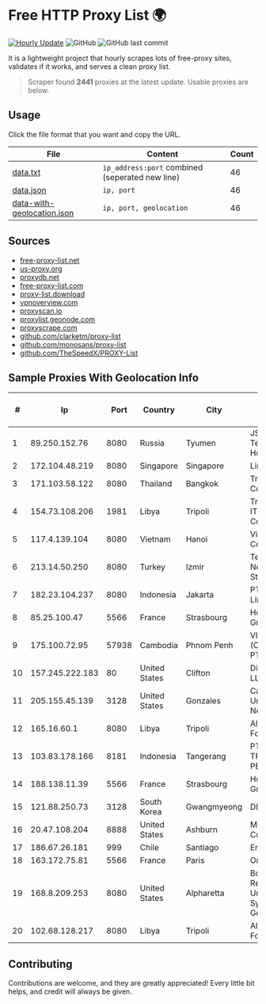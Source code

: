 
# Free HTTP Proxy List 🌍

[![Hourly Update](https://github.com/mertguvencli/http-proxy-list/actions/workflows/main.yml/badge.svg?branch=main)](https://github.com/mertguvencli/http-proxy-list/actions/workflows/main.yml)
![GitHub](https://img.shields.io/github/license/mertguvencli/http-proxy-list)
![GitHub last commit](https://img.shields.io/github/last-commit/mertguvencli/http-proxy-list)

It is a lightweight project that hourly scrapes lots of free-proxy sites, validates if it works, and serves a clean proxy list.


> Scraper found **2441** proxies at the latest update. Usable proxies are below.

## Usage

Click the file format that you want and copy the URL.


|File|Content|Count|
|----|-------|-----|
|[data.txt](https://raw.githubusercontent.com/mertguvencli/http-proxy-list/main/proxy-list/data.txt)|`ip_address:port` combined (seperated new line)|46|
|[data.json](https://raw.githubusercontent.com/mertguvencli/http-proxy-list/main/proxy-list/data.json)|`ip, port`|46|
|[data-with-geolocation.json](https://raw.githubusercontent.com/mertguvencli/http-proxy-list/main/proxy-list/data-with-geolocation.json)|`ip, port, geolocation`|46|

## Sources

* [free-proxy-list.net](https://free-proxy-list.net)
* [us-proxy.org](https://www.us-proxy.org)
* [proxydb.net](http://proxydb.net)
* [free-proxy-list.com](https://free-proxy-list.com/?page=&port=&type%5B%5D=http&type%5B%5D=https&up_time=0&search=Search)
* [proxy-list.download](https://www.proxy-list.download/HTTP)
* [vpnoverview.com](https://vpnoverview.com/privacy/anonymous-browsing/free-proxy-servers)
* [proxyscan.io](https://www.proxyscan.io)
* [proxylist.geonode.com](https://proxylist.geonode.com/api/proxy-list?limit=300&page=1&sort_by=lastChecked&sort_type=desc&protocols=http,https)
* [proxyscrape.com](https://api.proxyscrape.com/v2/?request=displayproxies&protocol=http&timeout=10000&country=all&ssl=all&anonymity=all)
* [github.com/clarketm/proxy-list](https://raw.githubusercontent.com/clarketm/proxy-list/master/proxy-list-raw.txt)
* [github.com/monosans/proxy-list](https://raw.githubusercontent.com/monosans/proxy-list/main/proxies/http.txt)
* [github.com/TheSpeedX/PROXY-List](https://raw.githubusercontent.com/TheSpeedX/PROXY-List/master/http.txt)


## Sample Proxies With Geolocation Info

|#|Ip|Port|Country|City|Internet Service Provider|
|-|--|----|-------|----|-------------------------|
|1|89.250.152.76|8080|Russia|Tyumen|JSC "ER-Telecom Holding"|
|2|172.104.48.219|8080|Singapore|Singapore|Linode, LLC|
|3|171.103.58.122|8080|Thailand|Bangkok|True Internet Co., Ltd.|
|4|154.73.108.206|1981|Libya|Tripoli|Trans-Sahara IT & Communication|
|5|117.4.139.104|8080|Vietnam|Hanoi|Viettel Corporation|
|6|213.14.50.250|8080|Turkey|Izmir|Tellcom Main Network Statementtt11|
|7|182.23.104.237|8080|Indonesia|Jakarta|PT Aplikanusa Lintasarta|
|8|85.25.100.47|5566|France|Strasbourg|Host Europe GmbH|
|9|175.100.72.95|57938|Cambodia|Phnom Penh|VIETTEL (CAMBODIA) PTE., LTD|
|10|157.245.222.183|80|United States|Clifton|DigitalOcean, LLC|
|11|205.155.45.139|3128|United States|Gonzales|California State University Network|
|12|165.16.60.1|8080|Libya|Tripoli|Aljeel Aljadeed For Technology|
|13|103.83.178.166|8181|Indonesia|Tangerang|PT SOLUSI TRIMEGAH PERSADA|
|14|188.138.11.39|5566|France|Strasbourg|Host Europe GmbH|
|15|121.88.250.73|3128|South Korea|Gwangmyeong|DLIVE|
|16|20.47.108.204|8888|United States|Ashburn|Microsoft Corporation|
|17|186.67.26.181|999|Chile|Santiago|Entel Chile S.A.|
|18|163.172.75.81|5566|France|Paris|Online S.A.S.|
|19|168.8.209.253|8080|United States|Alpharetta|Board of Regents of the University System of Georgia|
|20|102.68.128.217|8080|Libya|Tripoli|Aljeel Aljadeed For Technology|



## Contributing

Contributions are welcome, and they are greatly appreciated! Every
little bit helps, and credit will always be given.

